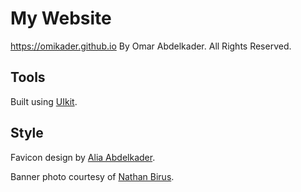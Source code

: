 # My Website

https://omikader.github.io By Omar Abdelkader. All Rights Reserved.

## Tools

Built using [UIkit](https://getuikit.com/).

## Style

Favicon design by [Alia Abdelkader](mailto:alia@writes.email).

Banner photo courtesy of [Nathan Birus](https://www.flickr.com/people/138936915@N05/).
